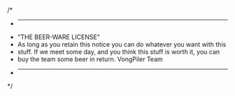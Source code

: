 /*
* ----------------------------------------------------------------------------
* "THE BEER-WARE LICENSE"
* As long as you retain this notice you can do whatever you want with this 
* stuff. If we meet some day, and you think this stuff is worth it, you can 
* buy the team some beer in return. VongPiler Team
* ----------------------------------------------------------------------------
*/
